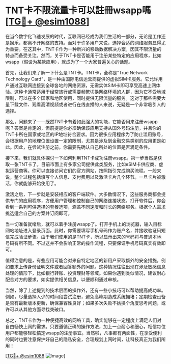 # TNT卡不限流量卡可以註冊wsapp嗎 [[TG💪+ @esim1088](https://t.me/s/esim1088)]

在当今数字化飞速发展的时代，互联网已经成为我们生活的一部分，无论是工作还是娱乐，都离不开网络的支持。而对于许多用户来说，选择合适的网络服务显得尤为重要。在这其中，TNT卡作为一种新兴的移动数据解决方案，因其不限流量的特点而备受关注。然而，关于TNT卡是否能用于注册某些特定的应用程序，比如wsapp（假设为某款应用），就成为了一个大家普遍关心的话题。

首先，让我们来了解一下什么是TNT卡。TNT卡，全称是“True Network Technology Card”，是一种由国际电信运营商提供的虚拟SIM卡服务。它允许用户通过互联网连接到全球各地的网络资源，无需实体SIM卡即可享受高速上网体验。这种卡通常适用于经常旅行或需要频繁切换网络环境的人群，因为它不受地域限制，可以在多个国家和地区使用，同时提供无限流量的服务。这对于那些需要大量下载文件、观看高清视频或者进行在线直播的人来说，无疑是一个非常吸引人的选择。

那么，问题来了——既然TNT卡有着如此强大的功能，它能否用来注册wsapp呢？答案是肯定的，但前提是你必须确保该应用支持从国外号码注册，并且你的TNT卡所在国家或地区的IP地址符合要求。因为很多应用程序为了防止滥用账号，会根据用户的地理位置设置一定的限制，尤其是涉及到金融交易类别的应用更是如此。因此，在尝试注册之前，你需要先确认自己所处的位置是否满足条件。

接下来，我们就具体探讨一下如何利用TNT卡成功注册wsapp。第一步当然是获取一张TNT卡了。目前市面上有多家公司提供此类服务，比如eSIM卡供应商、虚拟运营商等。你可以直接访问它们的官方网站，按照指引完成购买流程。一般来说，整个过程包括填写个人信息、支付费用以及激活卡片几个环节。一旦卡片被激活，你就能够开始使用了。

激活之后，下一步就是安装相应的客户端软件。大多数情况下，这些服务商都会提供专门的应用程序，方便用户管理和控制自己的网络连接状态。打开软件后，你会看到一系列可供选择的套餐选项，涵盖不同速度和时长的网络服务。根据个人需求挑选适合自己的方案并订阅即可。

当一切准备就绪后，就可以着手注册wsapp了。打开手机上的浏览器，输入目标网站地址进入登录页面。此时，你需要填写手机号码作为账户名，并接收验证码短信完成验证步骤。由于我们使用的是TNT卡，所以显示出来的号码将与普通本地号码有所不同。不过这并不会影响正常的操作流程，只要保证手机号码真实有效即可。

值得注意的是，有些应用可能会对来自特定地区的新用户采取额外的安全措施，例如要求上传身份证明文件或者回答额外的问题。这种情况往往出现在涉及敏感信息处理的情形下，比如银行转账、投资理财等领域。如果你遇到类似情况，建议耐心配合对方的要求，如实提供相关信息，以便顺利通过审核。

当然，除了上述提到的技术层面的操作外，还有一些小技巧可以帮助提高成功率。例如，尽量选择人少的时间段尝试注册，避免高峰期造成系统拥堵；定期检查设备是否有最新版本更新，确保兼容性良好；如果多次失败不妨换个角度思考问题，或许可以从其他方面寻找突破口。

总之，TNT卡作为一种便捷高效的网络工具，确实能够在一定程度上满足人们对自由畅快上网的需求。只要遵循正确的操作方法，加上一点耐心和细心，相信每位用户都能够轻松搞定wsapp的注册事宜。当然啦，凡事都有两面性，在享受便利的同时也要注意保护好自己的隐私安全，合理规划上网时间，让科技真正为我们所用！

[[TG💪+ @esim1088](https://t.me/s/esim1088) ![Image](https://i.postimg.cc/4NQfJmqS/Snipaste-2025-05-13-00-14-12.png)]